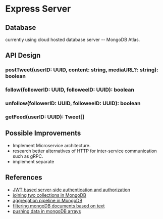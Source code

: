 # Express Server

## Database

currently using cloud hosted database server -- MongoDB Atlas.

## API Design

### postTweet(userID: UUID, content: string, mediaURL?: string): boolean

### follow(followerID: UUID, followeeID: UUID): boolean

### unfollow(followerID: UUID, followeeID: UUID): boolean

### getFeed(userID: UUID): Tweet[]

## Possible Improvements

- Implement Microservice architecture.
- research better alternatives of HTTP for inter-service communication such as gRPC.
- implement separate 

## References
- [JWT based server-side authentication and authorization](https://www.digitalocean.com/community/tutorials/nodejs-jwt-expressjs)
- [joining two collections in MongoDB](https://hevodata.com/learn/mongodb-join-two-collections/)
- [aggregation pipeline in MongoDB](https://www.mongodb.com/docs/manual/reference/operator/aggregation/match/)
- [filtering mongoDB documents based on text](https://sparkbyexamples.com/mongodb/mongodb-check-if-a-field-contains-a-string/)
- [pushing data in mongoDB arrays](https://www.mongodb.com/docs/manual/reference/operator/update/push/)